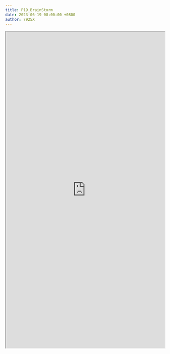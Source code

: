 ```yaml
---
title: P19_BrainStorm
date: 2023-06-19 08:00:00 +0800
author: 7925X
---
```


<iframe src="https://y.dialwo.com/7925X2024/20230619-P19_BrainStorm.pdf" width="100%" height="1000px"></iframe>
